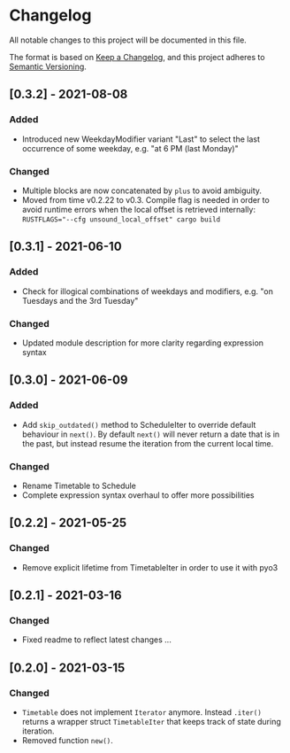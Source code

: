# Changelog
All notable changes to this project will be documented in this file.

The format is based on [Keep a Changelog](https://keepachangelog.com/en/1.0.0/),
and this project adheres to [Semantic Versioning](https://semver.org/spec/v2.0.0.html).

## [0.3.2] - 2021-08-08
### Added
- Introduced new WeekdayModifier variant "Last" to select the last occurrence of some weekday, e.g. "at 6 PM (last Monday)"
### Changed
- Multiple blocks are now concatenated by `plus` to avoid ambiguity.
- Moved from time v0.2.22 to v0.3. Compile flag is needed in order to avoid runtime errors when the local offset is retrieved internally: `RUSTFLAGS="--cfg unsound_local_offset" cargo build`

## [0.3.1] - 2021-06-10
### Added
- Check for illogical combinations of weekdays and modifiers, e.g. "on Tuesdays and the 3rd Tuesday"
### Changed
- Updated module description for more clarity regarding expression syntax

## [0.3.0] - 2021-06-09
### Added
- Add `skip_outdated()` method to ScheduleIter to override default behaviour in `next()`. By default `next()` will never return a date that is in the past, but instead resume the iteration from the current local time.
### Changed
- Rename Timetable to Schedule
- Complete expression syntax overhaul to offer more possibilities

## [0.2.2] - 2021-05-25
### Changed
- Remove explicit lifetime from TimetableIter in order to use it with pyo3

## [0.2.1] - 2021-03-16
### Changed
- Fixed readme to reflect latest changes ...

## [0.2.0] - 2021-03-15
### Changed
- `Timetable` does not implement `Iterator` anymore. Instead `.iter()` returns a wrapper struct `TimetableIter` that keeps track of state during iteration.
- Removed function `new()`.
